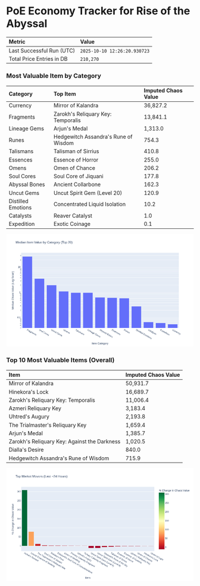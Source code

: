 # PoE Economy Tracker for Rise of the Abyssal

<!-- START_MAINTENANCE -->
| Metric | Value |
|:---|:---|
| Last Successful Run (UTC) | `2025-10-10 12:26:20.930723` |
| Total Price Entries in DB | `210,270` |

<!-- END_MAINTENANCE -->

<!-- START_DATAFRAME_DEBUG -->
<!-- END_DATAFRAME_DEBUG -->

<!-- START_CATEGORY_ANALYSIS -->
### Most Valuable Item by Category
| Category | Top Item | Imputed Chaos Value |
| :--- | :--- | :--- |
| Currency | Mirror of Kalandra | 36,827.2 |
| Fragments | Zarokh's Reliquary Key: Temporalis | 13,841.1 |
| Lineage Gems | Arjun's Medal | 1,313.0 |
| Runes | Hedgewitch Assandra's Rune of Wisdom | 754.3 |
| Talismans | Talisman of Sirrius | 410.8 |
| Essences | Essence of Horror | 255.0 |
| Omens | Omen of Chance | 206.2 |
| Soul Cores | Soul Core of Jiquani | 177.8 |
| Abyssal Bones | Ancient Collarbone | 162.3 |
| Uncut Gems | Uncut Spirit Gem (Level 20) | 120.9 |
| Distilled Emotions | Concentrated Liquid Isolation | 10.2 |
| Catalysts | Reaver Catalyst | 1.0 |
| Expedition | Exotic Coinage | 0.1 |


![Category Analysis Chart](charts/category_analysis.png)
<!-- END_ANALYSIS -->

<!-- START_ANALYSIS -->
### Top 10 Most Valuable Items (Overall)
| Item | Imputed Chaos Value |
| :--- | :--- |
| Mirror of Kalandra | 50,931.7 |
| Hinekora's Lock | 16,689.7 |
| Zarokh's Reliquary Key: Temporalis | 11,006.4 |
| Azmeri Reliquary Key | 3,183.4 |
| Uhtred's Augury | 2,193.8 |
| The Trialmaster's Reliquary Key | 1,659.4 |
| Arjun's Medal | 1,385.7 |
| Zarokh's Reliquary Key: Against the Darkness | 1,020.5 |
| Dialla's Desire | 840.0 |
| Hedgewitch Assandra's Rune of Wisdom | 715.9 |


![Market Movers Chart](charts/market_movers.png)
<!-- END_ANALYSIS -->
